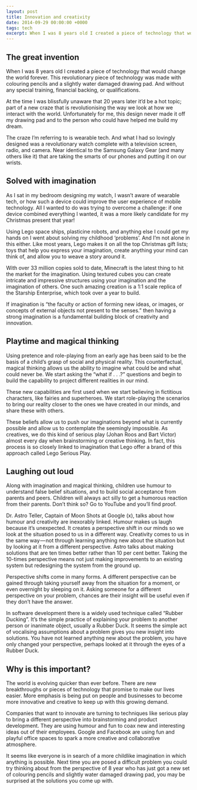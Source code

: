 ```yaml
---
layout: post
title: Innovation and creativity
date: 2014-09-29 00:00:00 +0000
tags: tech
excerpt: When I was 8 years old I created a piece of technology that would change the world forever. This revolutionary piece of technology was made with colouring pencils and a slightly water damaged drawing pad. And without any special training, financial backing, or qualifications.
---
```


## The great invention

When I was 8 years old I created a piece of technology that would change the world forever. This revolutionary piece of technology was made with colouring pencils and a slightly water damaged drawing pad. And without any special training, financial backing, or qualifications.

At the time I was blissfully unaware that 20 years later it’d be a hot topic; part of a new craze that is revolutionising the way we look at how we interact with the world. Unfortunately for me, this design never made it off my drawing pad and to the person who could have helped me build my dream.

The craze I’m referring to is wearable tech. And what I had so lovingly designed was a revolutionary watch complete with a television screen, radio, and camera. Near identical to the Samsung Galaxy Gear (and many others like it) that are taking the smarts of our phones and putting it on our wrists.


## Solved with imagination

As I sat in my bedroom designing my watch, I wasn’t aware of wearable tech, or how such a device could improve the user experience of mobile technology. All I wanted to do was trying to overcome a challenge: if one device combined everything I wanted, it was a more likely candidate for my Christmas present that year!

Using Lego space ships, plasticine robots, and anything else I could get my hands on I went about solving my childhood ‘problems’. And I’m not alone in this either. Like most years, Lego makes it on all the top Christmas gift lists; toys that help you express your imagination, create anything your mind can think of, and allow you to weave a story around it.

With over 33 million copies sold to date, Minecraft is the latest thing to hit the market for the imagination. Using textured cubes you can create intricate and impressive structures using your imagination and the imagination of others. One such amazing creation is a 1:1 scale replica of the Starship Enterprise, which took over a year to build.

If imagination is “the faculty or action of forming new ideas, or images, or concepts of external objects not present to the senses.” then having a strong imagination is a fundamental building block of creativity and innovation.


## Playtime and magical thinking

Using pretence and role-playing from an early age has been said to be the basis of a child’s grasp of social and physical reality. This counterfactual, magical thinking allows us the ability to imagine what could be and what could never be. We start asking the “what if . . .?” questions and begin to build the capability to project different realities in our mind.

These new capabilities are first used when we start believing in fictitious characters, like fairies and superheroes. We start role-playing the scenarios to bring our reality closer to the ones we have created in our minds, and share these with others.

These beliefs allow us to push our imaginations beyond what is currently possible and allow us to contemplate the seemingly impossible. As creatives, we do this kind of serious play (Johan Roos and Bart Victor) almost every day when brainstorming or creative thinking. In fact, this process is so closely linked to imagination that Lego offer a brand of this approach called Lego Serious Play.


## Laughing out loud

Along with imagination and magical thinking, children use humour to understand false belief situations, and to build social acceptance from parents and peers. Children will always act silly to get a humorous reaction from their parents. Don’t think so? Go to YouTube and you’ll find proof.

Dr. Astro Teller, Captain of Moon Shots at Google (x), talks about how humour and creativity are inexorably linked. Humour makes us laugh because it’s unexpected. It creates a perspective shift in our minds so we look at the situation posed to us in a different way. Creativity comes to us in the same way — not through learning anything new about the situation but by looking at it from a different perspective. Astro talks about making solutions that are ten times better rather than 10 per cent better. Taking the 10-times perspective means not just making improvements to an existing system but redesigning the system from the ground up.

Perspective shifts come in many forms. A different perspective can be gained through taking yourself away from the situation for a moment, or even overnight by sleeping on it. Asking someone for a different perspective on your problem, chances are their insight will be useful even if they don’t have the answer.

In software development there is a widely used technique called “Rubber Ducking”. It’s the simple practice of explaining your problem to another person or inanimate object, usually a Rubber Duck. It seems the simple act of vocalising assumptions about a problem gives you new insight into solutions. You have not learned anything new about the problem, you have only changed your perspective, perhaps looked at it through the eyes of a Rubber Duck.


## Why is this important?

The world is evolving quicker than ever before. There are new breakthroughs or pieces of technology that promise to make our lives easier. More emphasis is being put on people and businesses to become more innovative and creative to keep up with this growing demand.

Companies that want to innovate are turning to techniques like serious play to bring a different perspective into brainstorming and product development. They are using humour and fun to coax new and interesting ideas out of their employees. Google and Facebook are using fun and playful office spaces to spark a more creative and collaborative atmosphere.

It seems like everyone is in search of a more childlike imagination in which anything is possible. Next time you are posed a difficult problem you could try thinking about from the perspective of 8 year who has just got a new set of colouring pencils and slightly water damaged drawing pad, you may be surprised at the solutions you come up with.

